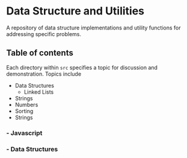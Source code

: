 # Data Structure and Utilities

A repository of data structure implementations and utility functions for addressing specific problems.

## Table of contents

Each directory within `src` specifies a topic for discussion and demonstration. Topics include

- Data Structures
  - Linked Lists
- Strings
- Numbers
- Sorting
- Strings

### - Javascript

### - Data Structures


